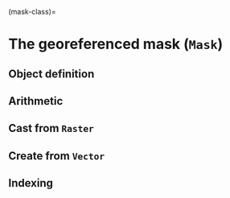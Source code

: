(mask-class)=

# The georeferenced mask (`Mask`)


## Object definition

## Arithmetic

## Cast from `Raster`

## Create from `Vector`

## Indexing